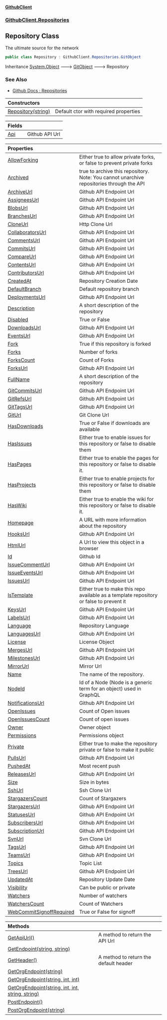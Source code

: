 #### [GithubClient](index.md 'index')
### [GithubClient.Repositories](GithubClient.Repositories.md 'GithubClient.Repositories')

## Repository Class

The ultimate source for the network

```csharp
public class Repository : GithubClient.Repositories.GitObject
```

Inheritance [System.Object](https://docs.microsoft.com/en-us/dotnet/api/System.Object 'System.Object') &#129106; [GitObject](GithubClient.Repositories.GitObject.md 'GithubClient.Repositories.GitObject') &#129106; Repository

### See Also
- [Github Docs : Repositories](https://docs.github.com/en/rest/repos/repos 'https://docs.github.com/en/rest/repos/repos')

| Constructors | |
| :--- | :--- |
| [Repository(string)](GithubClient.Repositories.Repository.Repository(string).md 'GithubClient.Repositories.Repository.Repository(string)') | Default ctor with required properties |

| Fields | |
| :--- | :--- |
| [Api](GithubClient.Repositories.Repository.Api.md 'GithubClient.Repositories.Repository.Api') | Github API Url |

| Properties | |
| :--- | :--- |
| [AllowForking](GithubClient.Repositories.Repository.AllowForking.md 'GithubClient.Repositories.Repository.AllowForking') | Either true to allow private forks, or false to prevent private forks |
| [Archived](GithubClient.Repositories.Repository.Archived.md 'GithubClient.Repositories.Repository.Archived') | true to archive this repository. Note: You cannot unarchive repositories through the API |
| [ArchiveUrl](GithubClient.Repositories.Repository.ArchiveUrl.md 'GithubClient.Repositories.Repository.ArchiveUrl') | Github API Endpoint Url |
| [AssigneesUrl](GithubClient.Repositories.Repository.AssigneesUrl.md 'GithubClient.Repositories.Repository.AssigneesUrl') | Github API Endpoint Url |
| [BlobsUrl](GithubClient.Repositories.Repository.BlobsUrl.md 'GithubClient.Repositories.Repository.BlobsUrl') | Github API Endpoint Url |
| [BranchesUrl](GithubClient.Repositories.Repository.BranchesUrl.md 'GithubClient.Repositories.Repository.BranchesUrl') | Github API Endpoint Url |
| [CloneUrl](GithubClient.Repositories.Repository.CloneUrl.md 'GithubClient.Repositories.Repository.CloneUrl') | Http Clone Url |
| [CollaboratorsUrl](GithubClient.Repositories.Repository.CollaboratorsUrl.md 'GithubClient.Repositories.Repository.CollaboratorsUrl') | Github API Endpoint Url |
| [CommentsUrl](GithubClient.Repositories.Repository.CommentsUrl.md 'GithubClient.Repositories.Repository.CommentsUrl') | Github API Endpoint Url |
| [CommitsUrl](GithubClient.Repositories.Repository.CommitsUrl.md 'GithubClient.Repositories.Repository.CommitsUrl') | Github API Endpoint Url |
| [CompareUrl](GithubClient.Repositories.Repository.CompareUrl.md 'GithubClient.Repositories.Repository.CompareUrl') | Github API Endpoint Url |
| [ContentsUrl](GithubClient.Repositories.Repository.ContentsUrl.md 'GithubClient.Repositories.Repository.ContentsUrl') | Github API Endpoint Url |
| [ContributorsUrl](GithubClient.Repositories.Repository.ContributorsUrl.md 'GithubClient.Repositories.Repository.ContributorsUrl') | Github API Endpoint Url |
| [CreatedAt](GithubClient.Repositories.Repository.CreatedAt.md 'GithubClient.Repositories.Repository.CreatedAt') | Repository Creation Date |
| [DefaultBranch](GithubClient.Repositories.Repository.DefaultBranch.md 'GithubClient.Repositories.Repository.DefaultBranch') | Default repository branch |
| [DeploymentsUrl](GithubClient.Repositories.Repository.DeploymentsUrl.md 'GithubClient.Repositories.Repository.DeploymentsUrl') | Github API Endpoint Url |
| [Description](GithubClient.Repositories.Repository.Description.md 'GithubClient.Repositories.Repository.Description') | A short description of the repository |
| [Disabled](GithubClient.Repositories.Repository.Disabled.md 'GithubClient.Repositories.Repository.Disabled') | True or False |
| [DownloadsUrl](GithubClient.Repositories.Repository.DownloadsUrl.md 'GithubClient.Repositories.Repository.DownloadsUrl') | Github API Endpoint Url |
| [EventsUrl](GithubClient.Repositories.Repository.EventsUrl.md 'GithubClient.Repositories.Repository.EventsUrl') | Github API Endpoint Url |
| [Fork](GithubClient.Repositories.Repository.Fork.md 'GithubClient.Repositories.Repository.Fork') | True if this repository is forked |
| [Forks](GithubClient.Repositories.Repository.Forks.md 'GithubClient.Repositories.Repository.Forks') | Number of forks |
| [ForksCount](GithubClient.Repositories.Repository.ForksCount.md 'GithubClient.Repositories.Repository.ForksCount') | Count of Forks |
| [ForksUrl](GithubClient.Repositories.Repository.ForksUrl.md 'GithubClient.Repositories.Repository.ForksUrl') | Github API Endpoint Url |
| [FullName](GithubClient.Repositories.Repository.FullName.md 'GithubClient.Repositories.Repository.FullName') | A short description of the repository |
| [GitCommitsUrl](GithubClient.Repositories.Repository.GitCommitsUrl.md 'GithubClient.Repositories.Repository.GitCommitsUrl') | Github API Endpoint Url |
| [GitRefsUrl](GithubClient.Repositories.Repository.GitRefsUrl.md 'GithubClient.Repositories.Repository.GitRefsUrl') | Github API Endpoint Url |
| [GitTagsUrl](GithubClient.Repositories.Repository.GitTagsUrl.md 'GithubClient.Repositories.Repository.GitTagsUrl') | Github API Endpoint Url |
| [GitUrl](GithubClient.Repositories.Repository.GitUrl.md 'GithubClient.Repositories.Repository.GitUrl') | Git Clone Url |
| [HasDownloads](GithubClient.Repositories.Repository.HasDownloads.md 'GithubClient.Repositories.Repository.HasDownloads') | True or False if downloads are available |
| [HasIssues](GithubClient.Repositories.Repository.HasIssues.md 'GithubClient.Repositories.Repository.HasIssues') | Either true to enable issues for this repository or false to disable them |
| [HasPages](GithubClient.Repositories.Repository.HasPages.md 'GithubClient.Repositories.Repository.HasPages') | Either true to enable the pages for this repository or false to disable it. |
| [HasProjects](GithubClient.Repositories.Repository.HasProjects.md 'GithubClient.Repositories.Repository.HasProjects') | Either true to enable projects for this repository or false to disable them |
| [HasWiki](GithubClient.Repositories.Repository.HasWiki.md 'GithubClient.Repositories.Repository.HasWiki') | Either true to enable the wiki for this repository or false to disable it. |
| [Homepage](GithubClient.Repositories.Repository.Homepage.md 'GithubClient.Repositories.Repository.Homepage') | A URL with more information about the repository |
| [HooksUrl](GithubClient.Repositories.Repository.HooksUrl.md 'GithubClient.Repositories.Repository.HooksUrl') | Github API Endpoint Url |
| [HtmlUrl](GithubClient.Repositories.Repository.HtmlUrl.md 'GithubClient.Repositories.Repository.HtmlUrl') | A Url to view this object in a browser |
| [Id](GithubClient.Repositories.Repository.Id.md 'GithubClient.Repositories.Repository.Id') | Github Id |
| [IssueCommentUrl](GithubClient.Repositories.Repository.IssueCommentUrl.md 'GithubClient.Repositories.Repository.IssueCommentUrl') | Github API Endpoint Url |
| [IssueEventsUrl](GithubClient.Repositories.Repository.IssueEventsUrl.md 'GithubClient.Repositories.Repository.IssueEventsUrl') | Github API Endpoint Url |
| [IssuesUrl](GithubClient.Repositories.Repository.IssuesUrl.md 'GithubClient.Repositories.Repository.IssuesUrl') | Github API Endpoint Url |
| [IsTemplate](GithubClient.Repositories.Repository.IsTemplate.md 'GithubClient.Repositories.Repository.IsTemplate') | Either true to make this repo available as a template repository or false to prevent it |
| [KeysUrl](GithubClient.Repositories.Repository.KeysUrl.md 'GithubClient.Repositories.Repository.KeysUrl') | Github API Endpoint Url |
| [LabelsUrl](GithubClient.Repositories.Repository.LabelsUrl.md 'GithubClient.Repositories.Repository.LabelsUrl') | Github API Endpoint Url |
| [Language](GithubClient.Repositories.Repository.Language.md 'GithubClient.Repositories.Repository.Language') | Repository Language |
| [LanguagesUrl](GithubClient.Repositories.Repository.LanguagesUrl.md 'GithubClient.Repositories.Repository.LanguagesUrl') | Github API Endpoint Url |
| [License](GithubClient.Repositories.Repository.License.md 'GithubClient.Repositories.Repository.License') | License Object |
| [MergesUrl](GithubClient.Repositories.Repository.MergesUrl.md 'GithubClient.Repositories.Repository.MergesUrl') | Github API Endpoint Url |
| [MilestonesUrl](GithubClient.Repositories.Repository.MilestonesUrl.md 'GithubClient.Repositories.Repository.MilestonesUrl') | Github API Endpoint Url |
| [MirrorUrl](GithubClient.Repositories.Repository.MirrorUrl.md 'GithubClient.Repositories.Repository.MirrorUrl') | Mirror Url |
| [Name](GithubClient.Repositories.Repository.Name.md 'GithubClient.Repositories.Repository.Name') | The name of the repository. |
| [NodeId](GithubClient.Repositories.Repository.NodeId.md 'GithubClient.Repositories.Repository.NodeId') | Id of a Node (Node is a generic term for an object) used in GraphQL |
| [NotificationsUrl](GithubClient.Repositories.Repository.NotificationsUrl.md 'GithubClient.Repositories.Repository.NotificationsUrl') | Github API Endpoint Url |
| [OpenIssues](GithubClient.Repositories.Repository.OpenIssues.md 'GithubClient.Repositories.Repository.OpenIssues') | Count of Open issues |
| [OpenIssuesCount](GithubClient.Repositories.Repository.OpenIssuesCount.md 'GithubClient.Repositories.Repository.OpenIssuesCount') | Count of open issues |
| [Owner](GithubClient.Repositories.Repository.Owner.md 'GithubClient.Repositories.Repository.Owner') | Owner object |
| [Permissions](GithubClient.Repositories.Repository.Permissions.md 'GithubClient.Repositories.Repository.Permissions') | Permissions object |
| [Private](GithubClient.Repositories.Repository.Private.md 'GithubClient.Repositories.Repository.Private') | Either true to make the repository private or false to make it public |
| [PullsUrl](GithubClient.Repositories.Repository.PullsUrl.md 'GithubClient.Repositories.Repository.PullsUrl') | Github API Endpoint Url |
| [PushedAt](GithubClient.Repositories.Repository.PushedAt.md 'GithubClient.Repositories.Repository.PushedAt') | Most recent push |
| [ReleasesUrl](GithubClient.Repositories.Repository.ReleasesUrl.md 'GithubClient.Repositories.Repository.ReleasesUrl') | Github API Endpoint Url |
| [Size](GithubClient.Repositories.Repository.Size.md 'GithubClient.Repositories.Repository.Size') | Size in bytes |
| [SshUrl](GithubClient.Repositories.Repository.SshUrl.md 'GithubClient.Repositories.Repository.SshUrl') | Ssh Clone Url |
| [StargazersCount](GithubClient.Repositories.Repository.StargazersCount.md 'GithubClient.Repositories.Repository.StargazersCount') | Count of Stargazers |
| [StargazersUrl](GithubClient.Repositories.Repository.StargazersUrl.md 'GithubClient.Repositories.Repository.StargazersUrl') | Github API Endpoint Url |
| [StatusesUrl](GithubClient.Repositories.Repository.StatusesUrl.md 'GithubClient.Repositories.Repository.StatusesUrl') | Github API Endpoint Url |
| [SubscribersUrl](GithubClient.Repositories.Repository.SubscribersUrl.md 'GithubClient.Repositories.Repository.SubscribersUrl') | Github API Endpoint Url |
| [SubscriptionUrl](GithubClient.Repositories.Repository.SubscriptionUrl.md 'GithubClient.Repositories.Repository.SubscriptionUrl') | Github API Endpoint Url |
| [SvnUrl](GithubClient.Repositories.Repository.SvnUrl.md 'GithubClient.Repositories.Repository.SvnUrl') | Svn Clone Url |
| [TagsUrl](GithubClient.Repositories.Repository.TagsUrl.md 'GithubClient.Repositories.Repository.TagsUrl') | Github API Endpoint Url |
| [TeamsUrl](GithubClient.Repositories.Repository.TeamsUrl.md 'GithubClient.Repositories.Repository.TeamsUrl') | Github API Endpoint Url |
| [Topics](GithubClient.Repositories.Repository.Topics.md 'GithubClient.Repositories.Repository.Topics') | Topic List |
| [TreesUrl](GithubClient.Repositories.Repository.TreesUrl.md 'GithubClient.Repositories.Repository.TreesUrl') | Github API Endpoint Url |
| [UpdatedAt](GithubClient.Repositories.Repository.UpdatedAt.md 'GithubClient.Repositories.Repository.UpdatedAt') | Repository Update Date |
| [Visibility](GithubClient.Repositories.Repository.Visibility.md 'GithubClient.Repositories.Repository.Visibility') | Can be public or private |
| [Watchers](GithubClient.Repositories.Repository.Watchers.md 'GithubClient.Repositories.Repository.Watchers') | Number of watchers |
| [WatchersCount](GithubClient.Repositories.Repository.WatchersCount.md 'GithubClient.Repositories.Repository.WatchersCount') | Count of Watchers |
| [WebCommitSignoffRequired](GithubClient.Repositories.Repository.WebCommitSignoffRequired.md 'GithubClient.Repositories.Repository.WebCommitSignoffRequired') | True or False for signoff |

| Methods | |
| :--- | :--- |
| [GetApiUrl()](GithubClient.Repositories.Repository.GetApiUrl().md 'GithubClient.Repositories.Repository.GetApiUrl()') | A method to return the API Url |
| [GetEndpoint(string, string)](GithubClient.Repositories.Repository.GetEndpoint(string,string).md 'GithubClient.Repositories.Repository.GetEndpoint(string, string)') | |
| [GetHeader()](GithubClient.Repositories.Repository.GetHeader().md 'GithubClient.Repositories.Repository.GetHeader()') | A method to return the default header |
| [GetOrgEndpoint(string)](GithubClient.Repositories.Repository.GetOrgEndpoint(string).md 'GithubClient.Repositories.Repository.GetOrgEndpoint(string)') | |
| [GetOrgEndpoint(string, int, int)](GithubClient.Repositories.Repository.GetOrgEndpoint(string,int,int).md 'GithubClient.Repositories.Repository.GetOrgEndpoint(string, int, int)') | |
| [GetOrgEndpoint(string, int, int, string, string)](GithubClient.Repositories.Repository.GetOrgEndpoint(string,int,int,string,string).md 'GithubClient.Repositories.Repository.GetOrgEndpoint(string, int, int, string, string)') | |
| [PostEndpoint()](GithubClient.Repositories.Repository.PostEndpoint().md 'GithubClient.Repositories.Repository.PostEndpoint()') | |
| [PostOrgEndpoint(string)](GithubClient.Repositories.Repository.PostOrgEndpoint(string).md 'GithubClient.Repositories.Repository.PostOrgEndpoint(string)') | |
